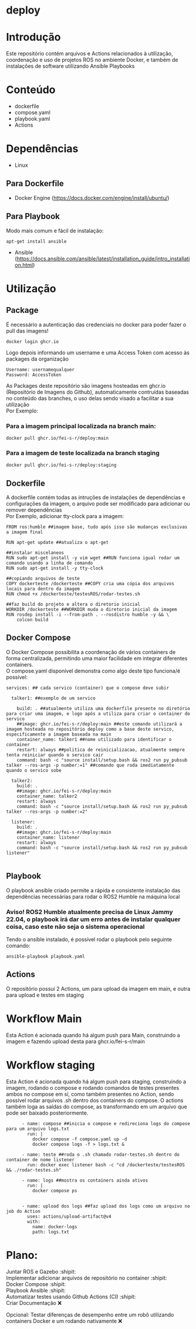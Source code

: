 # deploy

# Introdução  
Este repositório contém arquivos e Actions relacionados à utilização, coordenação e uso de projetos ROS no ambiente Docker, e também de instalações de software utilizando Ansible Playbooks  

# Conteúdo  

- dockerfile   
- compose.yaml   
- playbook.yaml   
- Actions  

# Dependências
- Linux
  
## Para Dockerfile
- Docker Engine (https://docs.docker.com/engine/install/ubuntu/)
## Para Playbook   
Modo mais comum e fácil de instalação:
```
apt-get install ansible
```
- Ansible (https://docs.ansible.com/ansible/latest/installation_guide/intro_installation.html)  
# Utilização
## Package
É necessário a autenticação das credenciais no docker para poder fazer o pull das imagens!
```
docker login ghcr.io
```
Logo depois informando um username e uma Access Token com acesso às packages da organização 
```
Username: usernamequalquer
Password: AccessToken
```
  
As Packages deste repositório são imagens hosteadas em ghcr.io (Repositório de Imagens do Github), automaticamente contruídas baseadas no conteúdo das branches, o uso delas sendo visado a facilitar a sua utilização  
Por Exemplo:
### Para a imagem principal localizada na branch main:
```
docker pull ghcr.io/fei-s-r/deploy:main
```
### Para a imagem de teste localizada na branch staging
```
docker pull ghcr.io/fei-s-r/deploy:staging
```
## Dockerfile
A dockerfile contém todas as intruções de instalações de dependências e configurações da imagem, o arquivo pode ser modificado para adicionar ou remover dependências  
Por Exemplo, adicionar tty-clock para a imagem:
```
FROM ros:humble ##imagem base, tudo após isso são mudanças exclusivas a imagem final

RUN apt-get update ##atualiza o apt-get

##instalar miscelaneos
RUN sudo apt-get install -y vim wget ##RUN funciona igual rodar um comando usando a linha de comando 
RUN sudo apt-get install -y tty-clock 

##copiando arquivos de teste
COPY dockerteste /dockerteste ##COPY cria uma cópia dos arquivos locais para dentro da imagem
RUN chmod +x /dockerteste/testesROS/rodar-testes.sh

##faz build do projeto e altera o diretorio inicial
WORKDIR /dockerteste ##WORKDIR muda o diretorio inicial da imagem 
RUN rosdep install -i --from-path . --rosdistro humble -y && \
    colcon build

```
## Docker Compose  
O Docker Compose possibilita a coordenação de vários containers de forma centralizada, permitindo uma maior facilidade em integrar diferentes containers.   
O compose.yaml disponível demonstra como algo deste tipo funciona/é possível:
```
services: ## cada servico (container) que o compose deve subir

  talker1: ##exemplo de um servico

    build: . ##atualmente utiliza uma dockerfile presente no diretório para criar uma imagem, e logo após a utiliza para criar o container do servico
    ##image: ghcr.io/fei-s-r/deploy:main ##este comando utilizará a imagem hosteada no repositório deploy como a base deste servico, especificamente a imagem baseada na main
    container_name: talker1 ##nome utilizado para identificar o container
    restart: always ##politica de reinicializacao, atualmente sempre tenta reiniciar quando o servico cair
    command: bash -c "source install/setup.bash && ros2 run py_pubsub talker --ros-args -p number:=1" ##comando que roda imediatamente quando o servico sobe

  talker2:
    build: .
    ##image: ghcr.io/fei-s-r/deploy:main
    container_name: talker2
    restart: always
    command: bash -c "source install/setup.bash && ros2 run py_pubsub talker --ros-args -p number:=2"

  listener:
    build: .
    ##image: ghcr.io/fei-s-r/deploy:main
    container_name: listener
    restart: always
    command: bash -c "source install/setup.bash && ros2 run py_pubsub listener"
  
```
## Playbook  
O playbook ansible criado permite a rápida e consistente instalação das dependências necessárias para rodar o ROS2 Humble na máquina local  
### Aviso! ROS2 Humble atualmente precisa de Linux Jammy 22.04, o playbook irá dar um erro antes de instalar qualquer coisa, caso este não seja o sistema operacional
Tendo o ansible instalado, é possível rodar o playbook pelo seguinte comando:
```
ansible-playbook playbook.yaml
```
## Actions    
O repositório possui 2 Actions, um para upload da imagem em main, e outra para upload e testes em staging
# Workflow Main
Esta Action é acionada quando há algum push para Main, construindo a imagem e fazendo upload desta para ghcr.io/fei-s-r/main
# Workflow staging
Esta Action é acionada quando há algum push para staging, construindo a imagem, rodando o compose e rodando comandos de testes presentes ambos no compose em sí,
como também presentes no Action, sendo possível rodar arquivos .sh dentro dos containers do compose. O actions também loga as saídas do compose, as transformando em um arquivo
que pode ser baixado posteriormente.
```
      - name: compose ##inicia o compose e redireciona logs do compose para um arquivo logs.txt 
        run: |
          docker compose -f compose.yaml up -d
          docker compose logs -f > logs.txt &

      - name: teste ##roda o .sh chamado rodar-testes.sh dentro do container de nome listener
        run: docker exec listener bash -c "cd /dockerteste/testesROS && ./rodar-testes.sh"
        
      - name: logs ##mostra os containers ainda ativos
        run: |
          docker compose ps
          
          
      - name: upload dos logs ##faz upload dos logs como um arquivo no job do Action
        uses: actions/upload-artifact@v4
        with:
          name: docker-logs
          path: logs.txt
```
# Plano:

Juntar ROS e Gazebo  :shipit:    
Implementar adicionar arquivos de repositório no container :shipit:   
Docker Compose :shipit:  
Playbook Ansible :shipit:  
Automatizar testes usando Github Actions (CI) :shipit:  
Criar Documentação :x:

Opcional:
Testar diferenças de desempenho entre um robô utilizando containers Docker e um rodando nativamente :x:  
